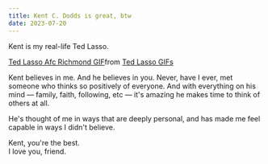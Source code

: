 ```yaml
---
title: Kent C. Dodds is great, btw
date: 2023-07-20
---
```


Kent is my real-life Ted Lasso.

<div class="tenor-gif-embed" data-postid="22969950" data-share-method="host" data-aspect-ratio="1.50235" data-width="100%"><a href="https://tenor.com/view/ted-lasso-afc-richmond-believe-gif-22969950">Ted Lasso Afc Richmond GIF</a>from <a href="https://tenor.com/search/ted+lasso-gifs">Ted Lasso GIFs</a></div> <script type="text/javascript" async src="https://tenor.com/embed.js"></script>

Kent believes in me.
And he believes in you.
Never, have I ever, met someone who thinks so positively of everyone.
And with everything on his mind — family, faith, following, etc — it's amazing he makes time to think of others at all.

He's thought of me in ways that are deeply personal, and has made me feel capable in ways I didn't believe.

Kent, you're the best.  
I love you, friend.
